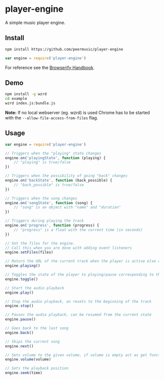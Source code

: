 # player-engine

A simple music player engine.

## Install

```sh
npm install https://github.com/peermusic/player-engine
```

```js
var engine = require('player-engine')
```

For reference see the [Browserify Handbook](https://github.com/substack/browserify-handbook#how-node_modules-works).

## Demo

```sh
npm install -g wzrd
cd example
wzrd index.js:bundle.js
```

**Note:** If no local webserver (eg. wzrd) is used Chrome has to be started with the `--allow-file-access-from-files` flag.

## Usage

```js
var engine = require('player-engine')

// Triggers when the "playing" state changes
engine.on('playingState', function (playing) {
    // "playing" is true/false
})

// Triggers when the possibility of going "back" changes
engine.on('backState', function (back_possible) {
    // "back_possible" is true/false
})

// Triggers when the song changes
engine.on('songState', function (song) {
    // "song" is an object with "name" and "duration"
})

// Triggers during playing the track
engine.on('progress', function (progress) {
    // "progress" is a float with the current time (in seconds)
})

// Set the files for the engine. 
// Call this when you are done with adding event listeners
engine.setFiles(files)

// Return the URL of the current track when the player is active else return "false"
engine.playing()

// Toggles the state of the player to playing/pause corresponding to the current state
engine.toggle()

// Start the audio playback
engine.play()

// Stop the audio playback, an resets to the beginning of the track
engine.stop()

// Pauses the audio playback, can be resumed from the current state
engine.pause()

// Goes back to the last song
engine.back()

// Skips the current song
engine.next()

// Sets volume to the given volume, if volume is empty act as get function
engine.volume(volume)

// Sets the playback position
engine.seek(time)
```

